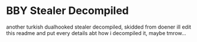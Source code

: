 # BBY Stealer Decompiled
another turkish dualhooked stealer decompiled, skidded from doener
ill edit this readme and put every details abt how i decompiled it, maybe tmrow...
